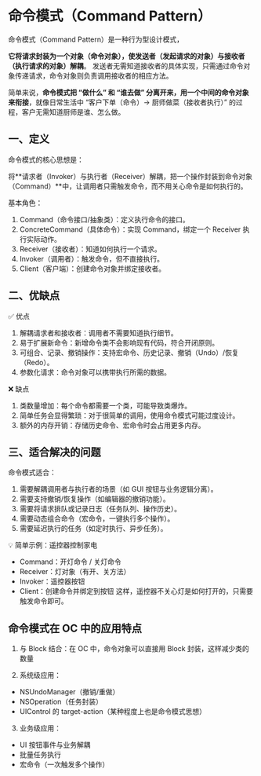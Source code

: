#  命令模式（Command Pattern）

命令模式（Command Pattern）是一种行为型设计模式，

**它将请求封装为一个对象（命令对象），使发送者（发起请求的对象）与接收者（执行请求的对象）解耦**。
发送者无需知道接收者的具体实现，只需通过命令对象传递请求，命令对象则负责调用接收者的相应方法。

简单来说，**命令模式把 “做什么” 和 “谁去做” 分离开来，用一个中间的命令对象来衔接**，就像日常生活中 “客户下单（命令）→ 厨师做菜（接收者执行）” 的过程，客户无需知道厨师是谁、怎么做。

## 一、定义
命令模式的核心思想是：

将**请求者（Invoker）与执行者（Receiver）解耦，把一个操作封装到命令对象（Command）**中，让调用者只需触发命令，而不用关心命令是如何执行的。

基本角色：

1. Command（命令接口/抽象类）：定义执行命令的接口。
2. ConcreteCommand（具体命令）：实现 Command，绑定一个 Receiver 执行实际动作。
3. Receiver（接收者）：知道如何执行一个请求。
4. Invoker（调用者）：触发命令，但不直接执行。
5. Client（客户端）：创建命令对象并绑定接收者。

## 二、优缺点
✅ 优点
1. 解耦请求者和接收者：调用者不需要知道执行细节。
2. 易于扩展新命令：新增命令类不会影响现有代码，符合开闭原则。
3. 可组合、记录、撤销操作：支持宏命令、历史记录、撤销（Undo）/恢复（Redo）。
4. 参数化请求：命令对象可以携带执行所需的数据。

❌ 缺点

1. 类数量增加：每个命令都需要一个类，可能导致类爆炸。
2. 简单任务会显得繁琐：对于很简单的调用，使用命令模式可能过度设计。
3. 额外的内存开销：存储历史命令、宏命令时会占用更多内存。

## 三、适合解决的问题

命令模式适合：

1. 需要解耦调用者与执行者的场景（如 GUI 按钮与业务逻辑分离）。
2. 需要支持撤销/恢复操作（如编辑器的撤销功能）。
3. 需要将请求排队或记录日志（任务队列、操作历史）。
4. 需要动态组合命令（宏命令，一键执行多个操作）。
5. 需要延迟执行的任务（如定时执行、异步任务）。

💡 简单示例：遥控器控制家电
* Command：开灯命令 / 关灯命令
* Receiver：灯对象（有开、关方法）
* Invoker：遥控器按钮
* Client：创建命令并绑定到按钮
这样，遥控器不关心灯是如何打开的，只需要触发命令即可。

## 命令模式在 OC 中的应用特点
1. 与 Block 结合：在 OC 中，命令对象可以直接用 Block 封装，这样减少类的数量

2. 系统级应用：
* NSUndoManager（撤销/重做）
* NSOperation（任务封装）
* UIControl 的 target-action（某种程度上也是命令模式思想）

3. 业务级应用：
* UI 按钮事件与业务解耦
* 批量任务执行
* 宏命令（一次触发多个操作）


